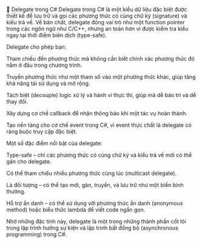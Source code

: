 📌 Delegate trong C#
Delegate trong C# là một kiểu dữ liệu đặc biệt được thiết kế để lưu trữ và gọi các phương thức có cùng chữ ký (signature) và kiểu trả về. Về bản chất, delegate đóng vai trò như một function pointer trong các ngôn ngữ như C/C++, nhưng an toàn hơn vì được kiểm tra kiểu ngay tại thời điểm biên dịch (type-safe).

Delegate cho phép bạn:

Tham chiếu đến phương thức mà không cần biết chính xác phương thức đó nằm ở đâu trong chương trình.

Truyền phương thức như một tham số vào một phương thức khác, giúp tăng khả năng tái sử dụng và mở rộng.

Tách biệt (decouple) logic xử lý và hành vi thực thi, giúp mã dễ bảo trì và dễ thay đổi.

Xây dựng cơ chế callback để nhận thông báo khi một tác vụ hoàn thành.

Tạo nền tảng cho cơ chế event trong C#, vì event thực chất là delegate có ràng buộc truy cập đặc biệt.

Một số đặc điểm nổi bật của delegate:

Type-safe – chỉ các phương thức có cùng chữ ký và kiểu trả về mới có thể gán cho delegate.

Có thể tham chiếu nhiều phương thức cùng lúc (multicast delegate).

Là đối tượng – có thể tạo mới, gán, truyền, và lưu trữ như một biến bình thường.

Hỗ trợ ẩn danh – có thể sử dụng với phương thức ẩn danh (anonymous method) hoặc biểu thức lambda để viết code ngắn gọn.

Nhờ những đặc tính này, delegate là một trong những thành phần cốt lõi trong lập trình hướng sự kiện và lập trình bất đồng bộ (asynchronous programming) trong C#.
